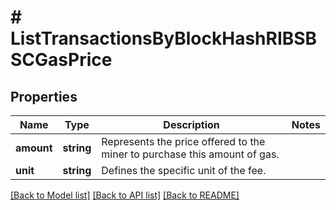 # # ListTransactionsByBlockHashRIBSBSCGasPrice

## Properties

Name | Type | Description | Notes
------------ | ------------- | ------------- | -------------
**amount** | **string** | Represents the price offered to the miner to purchase this amount of gas. |
**unit** | **string** | Defines the specific unit of the fee. |

[[Back to Model list]](../../README.md#models) [[Back to API list]](../../README.md#endpoints) [[Back to README]](../../README.md)
